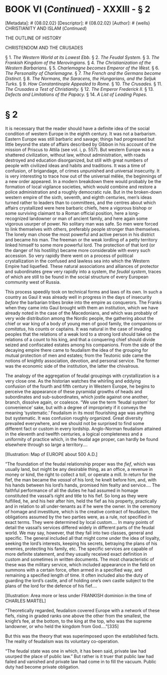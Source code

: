 # BOOK VI (_Continued_) - XXXIII - § 2
[Metadata]: # {08.02.02}
[Descriptor]: # {08.02.02}
[Author]: # {wells}
CHRISTIANITY AND ISLAM (_Continued_)




THE OUTLINE OF HISTORY

CHRISTENDOM AND THE CRUSADES

§ 1. _The Western World at its Lowest Ebb._ § 2. _The Feudal      System._
§ 3. _The Frankish Kingdom of the Merovingians._ § 4. _The
Christianization of the Western Barbarians._ § 5. _Charlemagne      becomes
Emperor of the West._ § 6. _The Personality of      Charlemagne._ § 7. _The
French and the Germans become Distinct._ §      8. _The Normans, the Saracens,
the Hungarians, and the Seljuk      Turks._ § 9. _How Constantinople Appealed
to Rome._ § 10. _The      Crusades._ § 11. _The Crusades a Test of
Christianity._ § 12. _The      Emperor Frederick II._ § 13. _Defects and
Limitations of the      Papacy._ § 14. _A List of Leading Popes._

# § 2
It is necessary that the reader should have a definite idea of the social
condition of western Europe in the eighth century. It was not a barbarism.
Eastern Europe was still barbaric and savage; things had progressed but little
beyond the state of affairs described by Gibbon in his account of the mission
of Priscus to Attila (see vol. i, p. 557). But western Europe was a shattered
civilization, without law, without administration, with roads destroyed and
education disorganized, but still with great numbers of people with civilized
ideas and habits and traditions. It was a time of confusion, of brigandage, of
crimes unpunished and universal insecurity. It is very interesting to trace how
out of the universal mêlée, the beginnings of a new order appeared. In a modern
breakdown there would probably be the formation of local vigilance societies,
which would combine and restore a police administration and a roughly
democratic rule. But in the broken-down western empire of the sixth, seventh,
and eighth centuries, men’s ideas turned rather to leaders than to committees,
and the centres about which affairs crystallized were here barbaric chiefs,
here a vigorous bishop or some surviving claimant to a Roman official position,
here a long-recognized landowner or man of ancient family, and here again some
vigorous usurper of power. No solitary man was safe. So men were forced to link
themselves with others, preferably people stronger than themselves. The lonely
man chose the most powerful and active person in his district and became _his_
man. The freeman or the weak lordling of a petty territory linked himself to
some more powerful lord. The protection of that lord (or the danger of his
hostility) became more considerable with every such accession. So very rapidly
there went on a process of political crystallization in the confused and
lawless sea into which the Western Empire had liquefied. These natural
associations and alliances of protector and subordinates grew very rapidly into
a system, _the feudal system_, traces of which are still to be found in the
social structure of every European community west of Russia.

This process speedily took on technical forms and laws of its own. In such a
country as Gaul it was already well in progress in the days of insecurity
_before_ the barbarian tribes broke into the empire as conquerors. The Franks
when they came into Gaul brought with them an institution, which we have
already noted in the case of the Macedonians, and which was probably of very
wide distribution among the Nordic people, the gathering about the chief or war
king of a body of young men of good family, the companions or _comitatus_, his
counts or captains. It was natural in the case of invading peoples that the
relations of a weak lord to a strong lord should take on the relations of a
count to his king, and that a conquering chief should divide seized and
confiscated estates among his companions. From the side of the decaying empire
there came to feudalism the idea of the grouping for mutual protection of men
and estates; from the Teutonic side came the notions of knightly association,
devotion, and personal service. The former was the economic side of the
institution, the latter the chivalrous.

The analogy of the aggregation of feudal groupings with crystallization is a
very close one. As the historian watches the whirling and eddying confusion of
the fourth and fifth century in Western Europe, he begins to perceive the
appearance of these pyramidal growths of heads and subordinates and
sub-subordinates, which jostle against one another, branch, dissolve again, or
coalesce. “We use the term ‘feudal system’ for convenience’ sake, but with a
degree of impropriety if it conveys the meaning ‘systematic.’ Feudalism in its
most flourishing age was anything but systematic. It was confusion roughly
organized. Great diversity prevailed everywhere, and we should not be surprised
to find some different fact or custom in every lordship. Anglo-Norman feudalism
attained in the eleventh and twelfth centuries, a logical completeness and a
uniformity of practice which, in the feudal age proper, can hardly be found
elsewhere through so large a territory....

[Illustration: Map of EUROPE about 500 A.D.]

“The foundation of the feudal relationship proper was the _fief_, which was
usually land, but might be any desirable thing, as an office, a revenue in
money or kind, the right to collect a toll, or operate a mill. In return for
the fief, the man became the _vassal_ of his lord; he knelt before him, and,
with his hands between his lord’s hands, promised him fealty and service....
The faithful performance of all the duties he had assumed in homage constituted
the vassal’s right and title to his fief. So long as they were fulfilled, he,
and his heir after him, held the fief as his property, practically and in
relation to all under-tenants as if he were the owner. In the ceremony of
homage and investiture, which is the creative contract of feudalism, the
obligations assumed by the two parties were, as a rule, not specified in exact
terms. They were determined by local custom.... In many points of detail the
vassal’s services differed widely in different parts of the feudal world. We
may say, however, that they fall into two classes, general and specific. The
general included all that might come under the idea of loyalty, seeking the
lord’s interests, keeping his secrets, betraying the plans of his enemies,
protecting his family, etc. The specific services are capable of more definite
statement, and they usually received exact definition in custom and sometimes
in written documents. The most characteristic of these was the military
service, which included appearance in the field on summons with a certain
force, often armed in a specified way, and remaining a specified length of
time. It often included also the duty of guarding the lord’s castle, and of
holding one’s own castle subject to the plans of the lord for the defence of
his fief....

[Illustration: Area more or less under FRANKISH dominion in the time of CHARLES
MARTEL]

“Theoretically regarded, feudalism covered Europe with a network of these
fiefs, rising in graded ranks one above the other from the smallest, the
knight’s fee, at the bottom, to the king at the top, who was the supreme
landowner, or who held the kingdom from God....”[335]

But this was the theory that was superimposed upon the established facts. The
reality of feudalism was its voluntary co-operation.

“The feudal state was one in which, it has been said, private law had usurped
the place of public law.” But rather is it truer that public law had failed and
vanished and private law had come in to fill the vacuum. Public duty had become
private obligation.

